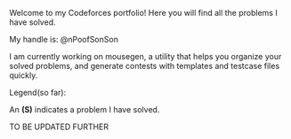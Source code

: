 Welcome to my Codeforces portfolio! Here you will find all the problems I have solved.

My handle is: @nPoofSonSon

I am currently working on mousegen, a utility that helps you organize your solved problems, and generate contests with templates and testcase files quickly. 


Legend(so far):

An **(S)** indicates a problem I have solved.

TO BE UPDATED FURTHER
